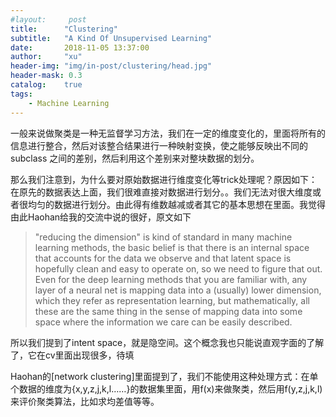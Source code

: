 ```yaml
---
#layout:     post
title:      "Clustering"
subtitle:   "A Kind Of Unsupervised Learning"
date:       2018-11-05 13:37:00
author:     "xu"
header-img: "img/in-post/clustering/head.jpg"
header-mask: 0.3
catalog:    true
tags:
    - Machine Learning
---
```


一般来说做聚类是一种无监督学习方法，我们在一定的维度变化的，里面将所有的信息进行整合，然后对该整合结果进行一种映射变换，使之能够反映出不同的subclass 之间的差别，然后利用这个差别来对整块数据的划分。

那么我们注意到，为什么要对原始数据进行维度变化等trick处理呢？原因如下：在原先的数据表达上面，我们很难直接对数据进行划分。。我们无法对很大维度或者很均匀的数据进行划分。由此得有维数越减或者其它的基本思想在里面。我觉得由此Haohan给我的交流中说的很好，原文如下
>"reducing the dimension" is kind of standard in many machine learning methods, the basic belief is that there is an internal space that accounts for the data we observe and that latent space is hopefully clean and easy to operate on, so we need to figure that out. Even for the deep learning methods that you are familiar with, any layer of a neural net is mapping data into a (usually) lower dimension, which they refer as representation learning, but mathematically, all these are the same thing in the sense of mapping data into some space where the information we care can be easily described.

所以我们提到了intent space，就是隐空间。这个概念我也只能说直观字面的了解了，它在cv里面出现很多，待填


Haohan的[network clustering]里面提到了，我们不能使用这种处理方式：在单个数据的维度为{x,y,z,j,k,l……}的数据集里面，用f(x)来做聚类，然后用f(y,z,j,k,l)来评价聚类算法，比如求均差值等等。
